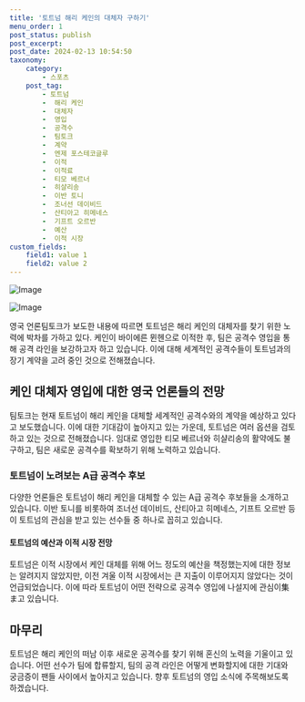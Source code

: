 ```yaml
---
title: '토트넘 해리 케인의 대체자 구하기'
menu_order: 1
post_status: publish
post_excerpt: 
post_date: 2024-02-13 10:54:50
taxonomy:
    category:
        - 스포츠
    post_tag:
        - 토트넘
        -  해리 케인
        -  대체자
        -  영입
        -  공격수
        -  팀토크
        -  계약
        -  엔제 포스테코글루
        -  이적
        -  이적료
        -  티모 베르너
        -  히샬리송
        -  이반 토니
        -  조너선 데이비드
        -  산티아고 히메네스
        -  기프트 오르반
        -  예산
        -  이적 시장
custom_fields:
    field1: value 1
    field2: value 2
---
```


![Image](https://imgnews.pstatic.net/image/076/2024/02/13/2024021301000799500104321_20240213084704784.jpg?type=w647)

![Image](https://imgnews.pstatic.net/image/076/2024/02/13/2024021301000799500104322_20240213084704786.jpg?type=w647)

영국 언론팀토크가 보도한 내용에 따르면 토트넘은 해리 케인의 대체자를 찾기 위한 노력에 박차를 가하고 있다. 케인이 바이에른 뮌헨으로 이적한 후, 팀은 공격수 영입을 통해 공격 라인을 보강하고자 하고 있습니다. 이에 대해 세계적인 공격수들이 토트넘과의 장기 계약을 고려 중인 것으로 전해졌습니다. 
## 케인 대체자 영입에 대한 영국 언론들의 전망
팀토크는 현재 토트넘이 해리 케인을 대체할 세계적인 공격수와의 계약을 예상하고 있다고 보도했습니다. 이에 대한 기대감이 높아지고 있는 가운데, 토트넘은 여러 옵션을 검토하고 있는 것으로 전해졌습니다. 임대로 영입한 티모 베르너와 히샬리송의 활약에도 불구하고, 팀은 새로운 공격수를 확보하기 위해 노력하고 있습니다.
### 토트넘이 노려보는 A급 공격수 후보
다양한 언론들은 토트넘이 해리 케인을 대체할 수 있는 A급 공격수 후보들을 소개하고 있습니다. 이반 토니를 비롯하여 조너선 데이비드, 산티아고 히메네스, 기프트 오르반 등이 토트넘의 관심을 받고 있는 선수들 중 하나로 꼽히고 있습니다.
#### 토트넘의 예산과 이적 시장 전망
토트넘은 이적 시장에서 케인 대체를 위해 어느 정도의 예산을 책정했는지에 대한 정보는 알려지지 않았지만, 이전 겨울 이적 시장에서는 큰 지출이 이루어지지 않았다는 것이 언급되었습니다. 이에 따라 토트넘이 어떤 전략으로 공격수 영입에 나설지에 관심이集ま고 있습니다.
## 마무리
토트넘은 해리 케인의 떠남 이후 새로운 공격수를 찾기 위해 혼신의 노력을 기울이고 있습니다. 어떤 선수가 팀에 합류할지, 팀의 공격 라인은 어떻게 변화할지에 대한 기대와 궁금증이 팬들 사이에서 높아지고 있습니다. 향후 토트넘의 영입 소식에 주목해보도록 하겠습니다.
